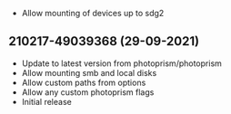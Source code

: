 - Allow mounting of devices up to sdg2

## 210217-49039368 (29-09-2021)
- Update to latest version from photoprism/photoprism
- Allow mounting smb and local disks
- Allow custom paths from options
- Allow any custom photoprism flags
- Initial release
